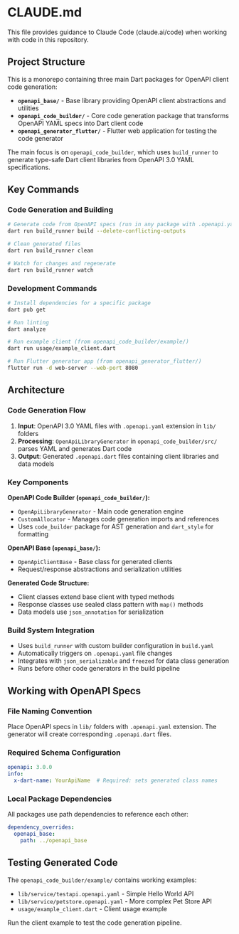 # CLAUDE.md

This file provides guidance to Claude Code (claude.ai/code) when working with code in this repository.

## Project Structure

This is a monorepo containing three main Dart packages for OpenAPI client code generation:

- **`openapi_base/`** - Base library providing OpenAPI client abstractions and utilities
- **`openapi_code_builder/`** - Core code generation package that transforms OpenAPI YAML specs into Dart client code
- **`openapi_generator_flutter/`** - Flutter web application for testing the code generator

The main focus is on `openapi_code_builder`, which uses `build_runner` to generate type-safe Dart client libraries from OpenAPI 3.0 YAML specifications.

## Key Commands

### Code Generation and Building
```bash
# Generate code from OpenAPI specs (run in any package with .openapi.yaml files)
dart run build_runner build --delete-conflicting-outputs

# Clean generated files
dart run build_runner clean

# Watch for changes and regenerate
dart run build_runner watch
```

### Development Commands
```bash
# Install dependencies for a specific package
dart pub get

# Run linting
dart analyze

# Run example client (from openapi_code_builder/example/)
dart run usage/example_client.dart

# Run Flutter generator app (from openapi_generator_flutter/)
flutter run -d web-server --web-port 8080
```

## Architecture

### Code Generation Flow
1. **Input**: OpenAPI 3.0 YAML files with `.openapi.yaml` extension in `lib/` folders
2. **Processing**: `OpenApiLibraryGenerator` in `openapi_code_builder/src/` parses YAML and generates Dart code
3. **Output**: Generated `.openapi.dart` files containing client libraries and data models

### Key Components

**OpenAPI Code Builder (`openapi_code_builder/`):**
- `OpenApiLibraryGenerator` - Main code generation engine
- `CustomAllocator` - Manages code generation imports and references
- Uses `code_builder` package for AST generation and `dart_style` for formatting

**OpenAPI Base (`openapi_base/`):**
- `OpenApiClientBase` - Base class for generated clients
- Request/response abstractions and serialization utilities

**Generated Code Structure:**
- Client classes extend base client with typed methods
- Response classes use sealed class pattern with `map()` methods
- Data models use `json_annotation` for serialization

### Build System Integration
- Uses `build_runner` with custom builder configuration in `build.yaml`
- Automatically triggers on `.openapi.yaml` file changes
- Integrates with `json_serializable` and `freezed` for data class generation
- Runs before other code generators in the build pipeline

## Working with OpenAPI Specs

### File Naming Convention
Place OpenAPI specs in `lib/` folders with `.openapi.yaml` extension. The generator will create corresponding `.openapi.dart` files.

### Required Schema Configuration
```yaml
openapi: 3.0.0
info:
  x-dart-name: YourApiName  # Required: sets generated class names
```

### Local Package Dependencies
All packages use path dependencies to reference each other:
```yaml
dependency_overrides:
  openapi_base:
    path: ../openapi_base
```

## Testing Generated Code

The `openapi_code_builder/example/` contains working examples:
- `lib/service/testapi.openapi.yaml` - Simple Hello World API
- `lib/service/petstore.openapi.yaml` - More complex Pet Store API
- `usage/example_client.dart` - Client usage example

Run the client example to test the code generation pipeline.